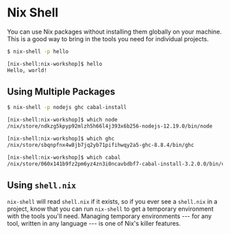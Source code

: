 # Nix Shell

You can use Nix packages without installing them globally on your machine. This is a good way to bring in the tools you need for individual projects.

```bash
$ nix-shell -p hello

[nix-shell:nix-workshop]$ hello
Hello, world!
```

## Using Multiple Packages

```bash
$ nix-shell -p nodejs ghc cabal-install

[nix-shell:nix-workshop]$ which node
/nix/store/ndkzg5kpyp92mlzh5h66l4j393x6b256-nodejs-12.19.0/bin/node

[nix-shell:nix-workshop]$ which ghc
/nix/store/sbqnpfnx4w8jb7jq2yb71pifihwqy2a5-ghc-8.8.4/bin/ghc

[nix-shell:nix-workshop]$ which cabal
/nix/store/060x141b9fz2pm6yz4zn3i0ncavbdbf7-cabal-install-3.2.0.0/bin/cabal
```

## Using `shell.nix`

`nix-shell` will read `shell.nix` if it exists, so if you ever see a `shell.nix` in a project, know that you can run `nix-shell` to get a temporary environment with the tools you'll need. Managing temporary environments --- for any tool, written in any language --- is one of Nix's killer features.
